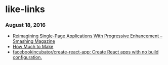 # like-links
### August 18, 2016
- [Reimagining Single-Page Applications With Progressive Enhancement – Smashing Magazine](https://www.smashingmagazine.com/2015/12/reimagining-single-page-applications-progressive-enhancement/) 
- [How Much to Make](http://howmuchtomake.com/) 
- [facebookincubator/create-react-app: Create React apps with no build configuration.](https://github.com/facebookincubator/create-react-app) 
